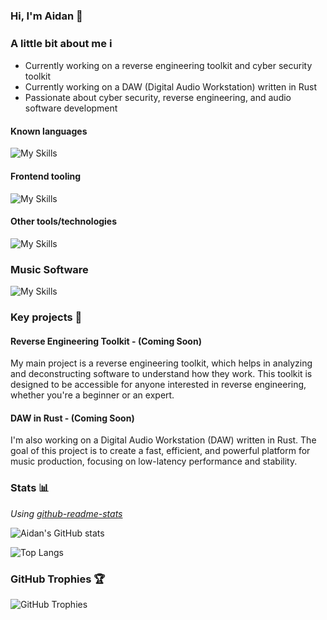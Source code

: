 ### Hi, I'm Aidan 👋

### A little bit about me ℹ️

- Currently working on a reverse engineering toolkit and cyber security toolkit
- Currently working on a DAW (Digital Audio Workstation) written in Rust
- Passionate about cyber security, reverse engineering, and audio software development

#### Known languages
![My Skills](https://skillicons.dev/icons?i=rust,c,cpp,cs,python,zig,typescript,javascript)

#### Frontend tooling
![My Skills](https://skillicons.dev/icons?i=react,vue,js,html,css)

#### Other tools/technologies
![My Skills](https://skillicons.dev/icons?i=visualstudio,vscode,aws,arch,docker,discord,qt,supabase,astro)

### Music Software
![My Skills](https://skillicons.dev/icons?i=ableton)

### Key projects 🔑

#### **Reverse Engineering Toolkit - (Coming Soon)**
My main project is a reverse engineering toolkit, which helps in analyzing and deconstructing software to understand how they work. This toolkit is designed to be accessible for anyone interested in reverse engineering, whether you're a beginner or an expert.

#### **DAW in Rust - (Coming Soon)**
I'm also working on a Digital Audio Workstation (DAW) written in Rust. The goal of this project is to create a fast, efficient, and powerful platform for music production, focusing on low-latency performance and stability.

### Stats 📊
_Using [github-readme-stats](https://github.com/anuraghazra/github-readme-stats)_

![Aidan's GitHub stats](https://github-readme-stats.vercel.app/api?username=aidan729&show_icons=true)

![Top Langs](https://github-readme-stats.vercel.app/api/top-langs/?username=aidan729)

### GitHub Trophies 🏆
![GitHub Trophies](https://github-profile-trophy.vercel.app/?username=aidan729&theme=radical&no-frame=false&no-bg=true&margin-w=4)
